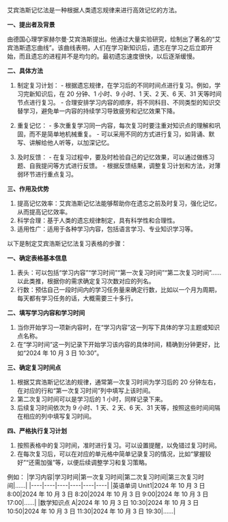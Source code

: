 
艾宾浩斯记忆法是一种根据人类遗忘规律来进行高效记忆的方法。

**一、提出者及背景**

由德国心理学家赫尔曼·艾宾浩斯提出。他通过大量实验研究，绘制出了著名的“艾宾浩斯遗忘曲线”。该曲线表明，人们在学习新知识后，遗忘在学习之后立即开始，而且遗忘的进程并不是均匀的。最初遗忘速度很快，以后逐渐缓慢。

**二、具体方法**

   1. 制定复习计划：
    - 根据遗忘规律，在学习后的不同时间点进行复习。例如，学习完新知识后，在 20 分钟、1 小时、9 小时、1 天、2 天、6 天、31 天等时间节点进行复习。
    - 合理安排学习内容的顺序，将不同科目、不同类型的知识交替学习，避免单一内容的持续学习导致疲劳和记忆效果下降。

   2. 重复记忆：
    - 多次重复学习同一内容，每次复习时要注重对知识点的理解和巩固，而不是简单地机械重复。
    - 可以采用不同的方式进行复习，如背诵、默写、讲解给他人听等，以加深记忆。

   3. 及时反馈：
    - 在复习过程中，要及时检验自己的记忆效果，可以通过做练习题、自我提问等方式进行反馈。
    - 根据反馈结果，调整复习计划和方法，对薄弱环节进行重点复习。

**三、作用及优势**

1. 提高记忆效率：艾宾浩斯记忆法能够帮助你在遗忘之前及时复习，强化记忆，从而提高记忆效率。
2. 科学合理：基于人类的遗忘规律制定，具有科学性和合理性。
3. 适用性广：适用于各种学习内容，包括语言学习、专业知识学习等。



以下是制定艾宾浩斯记忆法复习表格的步骤：

**一、确定表格基本信息**

1. 表头：可以包括“学习内容”“学习时间”“第一次复习时间”“第二次复习时间”……以此类推，根据你的需求确定复习次数对应的列名。
2. 行数：预估自己一段时间内的学习任务量来确定行数，比如以一个月为周期，每天都有学习任务的话，大概需要三十多行。

**二、填写学习内容和学习时间**

1. 当你开始学习一项新内容时，在“学习内容”这一列写下具体的学习主题或知识点名称。
2. 在“学习时间”这一列记录下开始学习该内容的具体时间，精确到分钟更好，比如“2024 年 10 月 3 日 10:30”。

**三、确定复习时间点**

1. 根据艾宾浩斯记忆法的规律，通常第一次复习时间为学习后的 20 分钟左右，在对应的行和“第一次复习时间”列中填写上该时间。
2. 第二次复习时间可以是学习后的 1 小时，同样记录下来。
3. 后续复习时间依次为 9 小时、1 天、2 天、6 天、31 天等，按照这些时间间隔在相应的列中填写复习时间。

**四、严格执行复习计划**

1. 按照表格中的复习时间，准时进行复习。可以设置提醒，以免错过复习时间。
2. 在每次复习后，可以在对应的单元格中简单记录复习的情况，比如“掌握较好”“还需加强”等，以便后续调整学习和复习策略。

例如：
|学习内容|学习时间|第一次复习时间|第二次复习时间|第三次复习时间|……|
|----|----|----|----|----|----|
|英语单词 Unit1|2024 年 10 月 3 日 8:00|2024 年 10 月 3 日 8:20|2024 年 10 月 3 日 9:00|2024 年 10 月 3 日 17:00|……|
|数学知识点 A|2024 年 10 月 3 日 10:30|2024 年 10 月 3 日 10:50|2024 年 10 月 3 日 11:30|2024 年 10 月 3 日 19:30|……|
